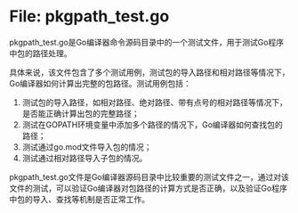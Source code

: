 # File: pkgpath_test.go

pkgpath_test.go是Go编译器命令源码目录中的一个测试文件，用于测试Go程序中包的路径处理。

具体来说，该文件包含了多个测试用例，测试包的导入路径和相对路径等情况下，Go编译器如何计算出完整的包路径。测试用例包括：

1. 测试包的导入路径，如相对路径、绝对路径、带有点号的相对路径等情况下，是否能正确计算出包的完整路径；
2. 测试在GOPATH环境变量中添加多个路径的情况下，Go编译器如何查找包的路径；
3. 测试通过go.mod文件导入包的情况；
4. 测试通过相对路径导入子包的情况。

pkgpath_test.go文件是Go编译器源码目录中比较重要的测试文件之一，通过对该文件的测试，可以验证Go编译器对包路径的计算方式是否正确，以及验证Go程序中包的导入、查找等机制是否正常工作。

